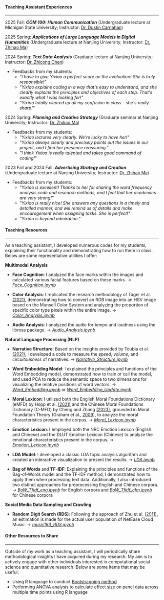 #### **Teaching Assistant Experiences**

---

2025 Fall: **_COM 100: Human Communication_** (Undergraduate lecture at Michigan State University; Instructor: [Dr. Dustin Carnahan](https://comartsci.msu.edu/our-people/dustin-carnahan))

2025 Spring: **_Applications of Large Language Models in Digital Humanities_** (Undergraduate lecture at Nanjing University; Instructor: [Dr. Zhihao Ma](https://www.researchgate.net/profile/Zhihao-Ma-2))

2024 Spring: **_Text Data Analysis_** (Graduate lecture at Nanjing University; Instructor: [Dr. Zhicong Chen](https://zhicongchen.github.io/))

- Feedbacks from my students:
  - _"I have to give Yixiao a perfect score on the evaluation! She is truly responsible!"_
  - _"Yixiao explains coding in a way that's easy to understand, and she clearly explains the principles and objectives of each step. That's exactly what I was looking for!"_
  - _"Yixiao totally cleared up all my confusion in class – she's really sharp!"_

2024 Spring: **_Planning and Creative Strategy_** (Graduate seminar at Nanjing University; Instructor: [Dr. Zhihao Ma](https://www.researchgate.net/profile/Zhihao-Ma-2))

- Feedbacks from my students:
  - _"Yixiao lectures very clearly. We're lucky to have her!"_
  - _"Yixiao always clearly and precisely points out the issues in our project, and I find her presence reassuring."_
  - _"I think Yixiao is really talented and takes good command of coding!"_

2023 Fall and 2024 Fall: **_Advertising Strategy and Creation_** (Undergraduate lecture at Nanjing University; Instructor: [Dr. Zhihao Ma](https://www.researchgate.net/profile/Zhihao-Ma-2))

- Feedbacks from my students:
  - _"Yixiao is excellent! Thanks to her for sharing the word frequency analysis code and research methods, and I feel that her academics are very strong!"_
  - _"Yixiao is really nice! She answers any questions in a timely and detailed manner, and will remind us of details and make encouragement 
 when assigning tasks. She is perfect!"_
  - _"Yixiao is beyond admiration."_


#### **Teaching Resources**

---

As a teaching assistant, I developed numerous codes for my students, explaining their functionality and demonstrating how to run them in class. Below are some representative utilities I offer:

**Multimodal Analysis**

- **Face Cognition**: I analyzed the face marks within the images and calculated various facial features based on these marks. -> [_Face_Cognition.ipynb_](https://github.com/sun-yixiao/teaching/blob/main/Face_Cognition.ipynb)

- **Color Analysis**: I replicated the research methodology of Tager et al. [(2021)](https://doi.org/10.1002/col.22638), demonstrating how to convert an RGB image into an HSV image based on the Munsell Color System and analyzing the proportion of specific color type pixels within the entire image. -> [_Color_Analysis.ipynb_](https://github.com/sun-yixiao/teaching/blob/main/Color_Analysis.ipynb)

- **Audio Analysis**: I analyzed the audio for tempo and loudness using the librosa package. -> [_Audio_Analysis.ipynb_](https://github.com/sun-yixiao/teaching/blob/main/Audio_Analysis.ipynb)

**Natural Language Processing (NLP)**

- **Narrative Structure**: Based on the insights provided by Toubia et al. [(2021)](https://doi.org/10.1073/pnas.2011695118), I developed a code to measure the _speed_, _volume_, and _circuitousness_ of narratives. -> [_Narrative_Structure.ipynb_](https://github.com/sun-yixiao/teaching/blob/main/Narrative_Structure.ipynb)

- **Word Embedding Model**: I explained the principles and functions of the Word Embedding model, demonstrated how to train or call the model, and used PCA to reduce the semantic space to two dimensions for visualizing the relative positions of word vectors. -> [_Word_Embedding.ipynb_](https://github.com/sun-yixiao/teaching/blob/main/Word_Embedding.ipynb) or [_Word_Embedding_Update.ipynb_](https://github.com/sun-yixiao/teaching/blob/main/Word_Embeeding_Update.ipynb)

- **Moral Lexicon**: I utilized both the English Moral Foundations Dictionary (eMFD) by Hopp et al. [(2021)](https://doi.org/10.3758/s13428-020-01433-0) and the Chinese Moral Foundations Dictionary (C-MFD) by Cheng and Zhang [(2023)](https://doi.org/10.5117/CCR2023.2.10.CHEN), grounded in Moral Foundation Theory (Graham et al., [2009](https://doi.org/10.1037/a0015141)), to analyze the moral characteristics present in the corpus. -> [_Moral_Lexicon.ipynb_](https://github.com/sun-yixiao/teaching/blob/main/Moral_Lexicon.ipynb)

- **Emotion Lexicon**: I employed both the NRC Emotion Lexicon (English and Chinese) and the DLUT Emotion Lexicon (Chinese) to analyze the emotional characteristics present in the corpus. -> [_Emotion_Lexicon.ipynb_](https://github.com/sun-yixiao/teaching/blob/main/Emotion_Lexicon.ipynb)

- **LDA Model**: I developed a classic LDA topic analysis algorithm and created an interactive visualization to present the results. -> [_LDA.ipynb_](https://github.com/sun-yixiao/teaching/blob/main/LDA.ipynb)

- **Bag of Words** and **TF-IDF**: Explaining the principles and functions of the Bag-of-Words model and the TF-IDF method, I demonstrated how to apply them when processing text data. Additionally, I also introduced two distinct approaches for preprocessing English and Chinese corpora. -> [_BoW_Tfidf_eng.ipynb_](https://github.com/sun-yixiao/teaching/blob/main/BoW_Tfidf_eng.ipynb) for English corpora and [_BoW_Tfidf_chn.ipynb_](https://github.com/sun-yixiao/teaching/blob/main/BoW_Tfidf_chn.ipynb) for Chinese corpora

**Social Media Data Sampling and Crawling**

- **Random Digit Search (RDS)**: Following the approach of Zhu et al. [(2011)](https://doi.org/10.1177/0894439310382512), an estimation is made for the actual user population of NetEase Cloud Music. -> [_music163_RDS.ipynb_](https://github.com/sun-yixiao/teaching/blob/main/music163_RDS.ipynb)


#### **Other Resources to Share**

---

Outside of my work as a teaching assistant, I will periodically share methodological insights I have acquired during my research. My aim is to actively engage with other individuals interested in computational social science and quantitative research. Below are some items that may be useful:

- Using R language to conduct [Bootstrapping method](https://github.com/sun-yixiao/teaching/discussions/2)
- Performing ANOVA analysis to calculate [effect size](https://github.com/sun-yixiao/teaching/discussions/3) on panel data across multiple time points using R language
